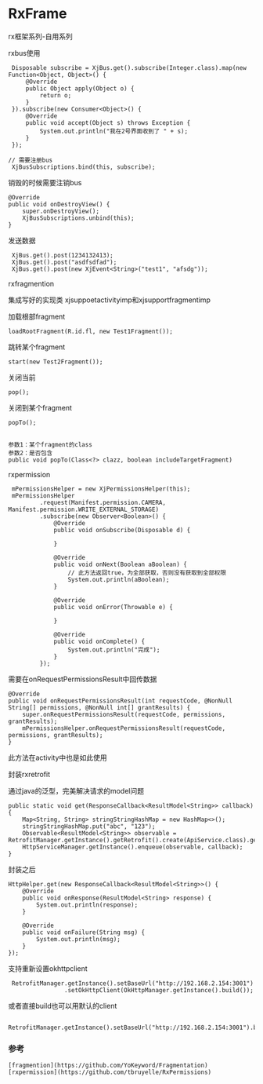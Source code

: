 # RxFrame

rx框架系列-自用系列


rxbus使用

     Disposable subscribe = XjBus.get().subscribe(Integer.class).map(new Function<Object, Object>() {
         @Override
         public Object apply(Object o) {
             return o;
         }
     }).subscribe(new Consumer<Object>() {
         @Override
         public void accept(Object s) throws Exception {
             System.out.println("我在2号界面收到了 " + s);
         }
     });

    // 需要注册bus
     XjBusSubscriptions.bind(this, subscribe);

销毁的时候需要注销bus

    @Override
    public void onDestroyView() {
        super.onDestroyView();
        XjBusSubscriptions.unbind(this);
    }

发送数据

     XjBus.get().post(1234132413);
     XjBus.get().post("asdfsdfad");
     XjBus.get().post(new XjEvent<String>("test1", "afsdg"));

rxfragmention

集成写好的实现类
xjsuppoetactivityimp和xjsupportfragmentimp

加载根部fragment

    loadRootFragment(R.id.fl, new Test1Fragment());

跳转某个fragment

    start(new Test2Fragment());

关闭当前

    pop();

关闭到某个fragment

    popTo();


    参数1：某个fragment的class
    参数2：是否包含
    public void popTo(Class<?> clazz, boolean includeTargetFragment)


rxpermission

     mPermissionsHelper = new XjPermissionsHelper(this);
     mPermissionsHelper
             .request(Manifest.permission.CAMERA, Manifest.permission.WRITE_EXTERNAL_STORAGE)
             .subscribe(new Observer<Boolean>() {
                 @Override
                 public void onSubscribe(Disposable d) {

                 }

                 @Override
                 public void onNext(Boolean aBoolean) {
                     // 此方法返回true，为全部获取，否则没有获取到全部权限
                     System.out.println(aBoolean);
                 }

                 @Override
                 public void onError(Throwable e) {

                 }

                 @Override
                 public void onComplete() {
                     System.out.println("完成");
                 }
             });

需要在onRequestPermissionsResult中回传数据

    @Override
    public void onRequestPermissionsResult(int requestCode, @NonNull String[] permissions, @NonNull int[] grantResults) {
        super.onRequestPermissionsResult(requestCode, permissions, grantResults);
        mPermissionsHelper.onRequestPermissionsResult(requestCode, permissions, grantResults);
    }

此方法在activity中也是如此使用


封装rxretrofit

通过java的泛型，完美解决请求的model问题

    public static void get(ResponseCallback<ResultModel<String>> callback) {
        Map<String, String> stringStringHashMap = new HashMap<>();
        stringStringHashMap.put("abc", "123");
        Observable<ResultModel<String>> observable = RetrofitManager.getInstance().getRetrofit().create(ApiService.class).get(stringStringHashMap);
        HttpServiceManager.getInstance().enqueue(observable, callback);
    }

封装之后

    HttpHelper.get(new ResponseCallback<ResultModel<String>>() {
        @Override
        public void onResponse(ResultModel<String> response) {
            System.out.println(response);
        }

        @Override
        public void onFailure(String msg) {
            System.out.println(msg);
        }
    });


支持重新设置okhttpclient


     RetrofitManager.getInstance().setBaseUrl("http://192.168.2.154:3001")
                    .setOkHttpClient(OkHttpManager.getInstance().build());

或者直接build也可以用默认的client

     RetrofitManager.getInstance().setBaseUrl("http://192.168.2.154:3001").build();


### 参考

    [fragmention](https://github.com/YoKeyword/Fragmentation)
    [rxpermission](https://github.com/tbruyelle/RxPermissions)
